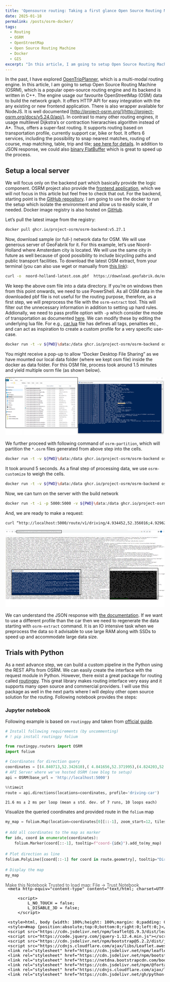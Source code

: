 ```yaml
---
title: 'Opensource routing: Taking a first glance Open Source Routing Machine(OSRM)'
date: 2025-01-18
permalink: /posts/osrm-docker/
tags:
  - Routing
  - OSRM
  - OpenStreetMap
  - Open Source Routing Machine
  - Docker
  - GIS
excerpt: "In this article, I am going to setup Open Source Routing Machine (OSRM), which is a popular open-source routing engine and its backend is written in C++. The engine usage our favourite OpenStreetMap (OSM) data to build the network graph."
---
```


In the past, I have explored [OpenTripPlanner](https://ikespand.github.io/posts/OpenTripPlanner/), which is a multi-modal routing engine. In this article, I am going to setup Open Source Routing Machine (OSRM), which is a popular open-source routing engine and its backend is written in C++. The engine usage our favourite OpenStreetMap (OSM) data to build the network graph. It offers HTTP API for easy integration with the any existing or new frontend application. There is also wrapper available for NodeJS. It is well documented [http://project-osrm.org/](http://project-osrm.org/docs/v5.24.0/api/). In contrast to many other routing engines, it usage multilevel Dijkstra’s or contraction hierarachies algorithm instead of A*. Thus, offers a super-fast routing. It supports routing based on transportation profile, currently support car, bike or foot. It offers 6 services, including the possibility to snap nearest matches, routing of course, map matching, table, trip and tile; [see here for details](http://project-osrm.org/docs/v5.24.0/api/#services). In addition to JSON response, we could also [binary FlatBuffer](http://project-osrm.org/docs/v5.24.0/api/#flatbuffers-format) which is great to speed up the process. 

## Setup a local server 
We will focus only on the backend part which basically provide the logic component. OSRM project also provide the [frontend application](https://github.com/Project-OSRM/osrm-frontend), which we will not focus in this article but feel free to check that out. For the backend, starting point is the [GitHub repository]( https://github.com/Project-OSRM/osrm-backend). I am going to use the docker to run the setup which isolate the environment and allow us to easily scale, if needed. Docker image registry is also hosted on [GitHub]( https://github.com/Project-OSRM/osrm-backend/pkgs/container/osrm-backend). 
 
Let’s pull the latest image from the registry: 

```bash
docker pull ghcr.io/project-osrm/osrm-backend:v5.27.1 
 ```

Now, download sample (or full-) network data for OSM. We will use generous server of GeoFabrik for it. For this example, let’s use Noord-Holland where Amsterdam city is located. We will use the same city in future as well because of good possibility to include bicycling paths and public transport facilities. To download the latest OSM extract, from your terminal (you can also use wget or manually from [this link]( https://download.geofabrik.de/europe/netherlands/noord-holland.html)): 

```bash
curl -o  noord-holland-latest.osm.pbf  https://download.geofabrik.de/europe/netherlands/noord-holland-latest.osm.pbf 
```

We keep the above osm file into a data directory. If you’re on windows then from this point onwards, we need to use PowerShell. As all OSM data in the downloaded pbf file is not useful for the routing purpose, therefore, as a first step, we will preprocess the file with the `osrm-extract` tool. This will filter out the unnecessary information in addition to setting up hard rules. Addionally, we need to pass profile option with `-p` which consider the mode of transportation as documented [here]( https://github.com/Project-OSRM/osrm-backend/blob/master/docs/profiles.md). We can modify these by editing the underlying lua file. For e.g., [car.lua]( https://github.com/Project-OSRM/osrm-backend/blob/master/profiles/car.lua) file has defines all tags, penalties etc., and can act as inspiration to create a custom profile for a very specific use-case.  
 
```bash
docker run -t -v ${PWD}\data:/data ghcr.io/project-osrm/osrm-backend osrm-extract -p /opt/car.lua /data/noord-holland-latest.osm.pbf  
```

You might receive a pop-up to allow “Docker Desktop File Sharing” as we have mounted our local data folder (where we kept osm file) inside the docker as data folder. For this OSM file, process took around 1.5 minutes and yield multiple osrm file (as shown below). 

![img](/images/post-assets/2025-01-18-blog-post-1-setup.PNG)

We further proceed with following command of `osrm-partition`, which will partition the `*.osrm` files generated from above step  into the cells. 
```bash
docker run -t -v ${PWD}\data:/data ghcr.io/project-osrm/osrm-backend osrm-partition /data/noord-holland-latest.osrm  
```

It took around 5 seconds. As a final step of processing data, we use `osrm-customize` to weigh the cells. 
```bash
docker run -t -v ${PWD}\data:/data ghcr.io/project-osrm/osrm-backend osrm-customize /data/noord-holland-latest.osrm  
```

Now, we can turn on the server with the build network  
```bash
docker run -t -i -p 5000:5000 -v ${PWD}\data:/data ghcr.io/project-osrm/osrm-backend osrm-routed --algorithm mld /data/noord-holland-latest.osrm 
```

And, we are ready to make a request: 

```bash
curl “http://localhost:5000/route/v1/driving/4.934452,52.356016;4.929624,52.347785?steps=true” 
```

![img](/images/post-assets/2025-01-18-blog-post-1-apicall.PNG)

We can understand the JSON response with [the documentation]( http://project-osrm.org/docs/v5.24.0/api/#result-objects). If we want to use a different profile than the car then we need to regenerate the data starting with `osrm-extract` command. It is an IO intensive task when we preprocess the data so it advisable to use large RAM along with SSDs to speed up and accommodate large data size. 
 
## Trials with Python 
As a next advance step, we can build a custom pipeline in the Python using the REST APIs from OSRM. We can easily create the interface with the request module in Python. However, there exist a great package for routing called [routingpy]( https://pypi.org/project/routingpy/). This great library makes routing interface very easy and it supports many open source and commercial providers. I will use this package as well in the next parts where I will deploy other open source solution for the routing. Following notebook provides the steps:

### Jupyter notebook

Following example is based on `routingpy` and taken from [official guide](https://github.com/gis-ops/routingpy/blob/master/examples/basic_examples.ipynb).


```python
# Install following requirements (by uncommenting)
# ! pip install routingpy folium
```


```python
from routingpy.routers import OSRM
import folium
```


```python
# Coordinates for direction query
coordinates = [(4.840713,52.342610),( 4.841656,52.371995),(4.824203,52.384809),(4.774909,52.392150),(4.841184,52.455866)]
# API Server where we've hosted OSRM (see blog to setup)
api = OSRM(base_url = 'http://localhost:5000')
```


```python
%%timeit
route = api.directions(locations=coordinates, profile='driving-car')
```

    21.6 ms ± 2 ms per loop (mean ± std. dev. of 7 runs, 10 loops each)


Visualize the queried coordinates and provided route in the `folium` map


```python
my_map = folium.Map(location=coordinates[0][::-1], zoom_start=12, tiles="Stamen Terrain")

# Add all coordinates to the map as marker
for idx, coord in enumerate(coordinates):
    folium.Marker(coord[::-1], tooltip=f"coord-{idx}").add_to(my_map)

# Plot direction as line
folium.PolyLine([coord[::-1] for coord in route.geometry], tooltip="Directions").add_to(my_map)

# Display the map
my_map
```




<div style="width:100%;"><div style="position:relative;width:100%;height:0;padding-bottom:60%;"><span style="color:#565656">Make this Notebook Trusted to load map: File -> Trust Notebook</span><iframe srcdoc="&lt;!DOCTYPE html&gt;
&lt;html&gt;
&lt;head&gt;

    &lt;meta http-equiv=&quot;content-type&quot; content=&quot;text/html; charset=UTF-8&quot; /&gt;

        &lt;script&gt;
            L_NO_TOUCH = false;
            L_DISABLE_3D = false;
        &lt;/script&gt;

    &lt;style&gt;html, body {width: 100%;height: 100%;margin: 0;padding: 0;}&lt;/style&gt;
    &lt;style&gt;#map {position:absolute;top:0;bottom:0;right:0;left:0;}&lt;/style&gt;
    &lt;script src=&quot;https://cdn.jsdelivr.net/npm/leaflet@1.9.3/dist/leaflet.js&quot;&gt;&lt;/script&gt;
    &lt;script src=&quot;https://code.jquery.com/jquery-1.12.4.min.js&quot;&gt;&lt;/script&gt;
    &lt;script src=&quot;https://cdn.jsdelivr.net/npm/bootstrap@5.2.2/dist/js/bootstrap.bundle.min.js&quot;&gt;&lt;/script&gt;
    &lt;script src=&quot;https://cdnjs.cloudflare.com/ajax/libs/Leaflet.awesome-markers/2.0.2/leaflet.awesome-markers.js&quot;&gt;&lt;/script&gt;
    &lt;link rel=&quot;stylesheet&quot; href=&quot;https://cdn.jsdelivr.net/npm/leaflet@1.9.3/dist/leaflet.css&quot;/&gt;
    &lt;link rel=&quot;stylesheet&quot; href=&quot;https://cdn.jsdelivr.net/npm/bootstrap@5.2.2/dist/css/bootstrap.min.css&quot;/&gt;
    &lt;link rel=&quot;stylesheet&quot; href=&quot;https://netdna.bootstrapcdn.com/bootstrap/3.0.0/css/bootstrap.min.css&quot;/&gt;
    &lt;link rel=&quot;stylesheet&quot; href=&quot;https://cdn.jsdelivr.net/npm/@fortawesome/fontawesome-free@6.2.0/css/all.min.css&quot;/&gt;
    &lt;link rel=&quot;stylesheet&quot; href=&quot;https://cdnjs.cloudflare.com/ajax/libs/Leaflet.awesome-markers/2.0.2/leaflet.awesome-markers.css&quot;/&gt;
    &lt;link rel=&quot;stylesheet&quot; href=&quot;https://cdn.jsdelivr.net/gh/python-visualization/folium/folium/templates/leaflet.awesome.rotate.min.css&quot;/&gt;

            &lt;meta name=&quot;viewport&quot; content=&quot;width=device-width,
                initial-scale=1.0, maximum-scale=1.0, user-scalable=no&quot; /&gt;
            &lt;style&gt;
                #map_3c0932748f62c23185024327ac04343b {
                    position: relative;
                    width: 100.0%;
                    height: 100.0%;
                    left: 0.0%;
                    top: 0.0%;
                }
                .leaflet-container { font-size: 1rem; }
            &lt;/style&gt;

&lt;/head&gt;
&lt;body&gt;


            &lt;div class=&quot;folium-map&quot; id=&quot;map_3c0932748f62c23185024327ac04343b&quot; &gt;&lt;/div&gt;

&lt;/body&gt;
&lt;script&gt;


            var map_3c0932748f62c23185024327ac04343b = L.map(
                &quot;map_3c0932748f62c23185024327ac04343b&quot;,
                {
                    center: [52.34261, 4.840713],
                    crs: L.CRS.EPSG3857,
                    zoom: 12,
                    zoomControl: true,
                    preferCanvas: false,
                }
            );





            var tile_layer_4729ddf6e49e0d1379a9a0543b5a4a72 = L.tileLayer(
                &quot;https://stamen-tiles-{s}.a.ssl.fastly.net/terrain/{z}/{x}/{y}.jpg&quot;,
                {&quot;attribution&quot;: &quot;Map tiles by \u003ca target=\&quot;_blank\&quot; href=\&quot;http://stamen.com\&quot;\u003eStamen Design\u003c/a\u003e, under \u003ca target=\&quot;_blank\&quot; href=\&quot;http://creativecommons.org/licenses/by/3.0\&quot;\u003eCC BY 3.0\u003c/a\u003e. Data by \u0026copy; \u003ca target=\&quot;_blank\&quot; href=\&quot;http://openstreetmap.org\&quot;\u003eOpenStreetMap\u003c/a\u003e, under \u003ca target=\&quot;_blank\&quot; href=\&quot;http://creativecommons.org/licenses/by-sa/3.0\&quot;\u003eCC BY SA\u003c/a\u003e.&quot;, &quot;detectRetina&quot;: false, &quot;maxNativeZoom&quot;: 18, &quot;maxZoom&quot;: 18, &quot;minZoom&quot;: 0, &quot;noWrap&quot;: false, &quot;opacity&quot;: 1, &quot;subdomains&quot;: &quot;abc&quot;, &quot;tms&quot;: false}
            ).addTo(map_3c0932748f62c23185024327ac04343b);


            var marker_28b45ab774c7d2f10beea0ff4cdc9259 = L.marker(
                [52.34261, 4.840713],
                {}
            ).addTo(map_3c0932748f62c23185024327ac04343b);


            marker_28b45ab774c7d2f10beea0ff4cdc9259.bindTooltip(
                `&lt;div&gt;
                     coord-0
                 &lt;/div&gt;`,
                {&quot;sticky&quot;: true}
            );


            var marker_674dccdc259a2f0b5600ae6efe6d4a53 = L.marker(
                [52.371995, 4.841656],
                {}
            ).addTo(map_3c0932748f62c23185024327ac04343b);


            marker_674dccdc259a2f0b5600ae6efe6d4a53.bindTooltip(
                `&lt;div&gt;
                     coord-1
                 &lt;/div&gt;`,
                {&quot;sticky&quot;: true}
            );


            var marker_5aea94f51b0429a76b665384d074ac60 = L.marker(
                [52.384809, 4.824203],
                {}
            ).addTo(map_3c0932748f62c23185024327ac04343b);


            marker_5aea94f51b0429a76b665384d074ac60.bindTooltip(
                `&lt;div&gt;
                     coord-2
                 &lt;/div&gt;`,
                {&quot;sticky&quot;: true}
            );


            var marker_1652818b1d2a7842c4a8f385343561a6 = L.marker(
                [52.39215, 4.774909],
                {}
            ).addTo(map_3c0932748f62c23185024327ac04343b);


            marker_1652818b1d2a7842c4a8f385343561a6.bindTooltip(
                `&lt;div&gt;
                     coord-3
                 &lt;/div&gt;`,
                {&quot;sticky&quot;: true}
            );


            var marker_064b8c1093cbcf3289eea41833f15d28 = L.marker(
                [52.455866, 4.841184],
                {}
            ).addTo(map_3c0932748f62c23185024327ac04343b);


            marker_064b8c1093cbcf3289eea41833f15d28.bindTooltip(
                `&lt;div&gt;
                     coord-4
                 &lt;/div&gt;`,
                {&quot;sticky&quot;: true}
            );


            var poly_line_6083699a97b3f7f4eb36bb6142cc0f15 = L.polyline(
                [[52.34261, 4.8408], [52.33847, 4.84166], [52.33724, 4.84414], [52.33783, 4.85881], [52.33772, 4.86043], [52.33709, 4.86015], [52.33734, 4.85775], [52.33895, 4.85779], [52.33919, 4.86215], [52.33795, 4.84556], [52.33938, 4.84211], [52.34675, 4.8411], [52.35226, 4.84274], [52.37239, 4.84271], [52.37199, 4.84158], [52.35771, 4.84258], [52.37221, 4.84223], [52.38492, 4.84528], [52.38466, 4.82421], [52.38457, 4.81886], [52.39171, 4.81897], [52.39239, 4.81355], [52.39531, 4.80849], [52.39409, 4.80481], [52.39481, 4.79916], [52.39354, 4.797], [52.39338, 4.78075], [52.39215, 4.77491], [52.39005, 4.77095], [52.38723, 4.76846], [52.37788, 4.76744], [52.37334, 4.76482], [52.37013, 4.76065], [52.36285, 4.74607], [52.35601, 4.73873], [52.35595, 4.73691], [52.35718, 4.73671], [52.35738, 4.73843], [52.35587, 4.7413], [52.3548, 4.74156], [52.35453, 4.74004], [52.35633, 4.73998], [52.36214, 4.74593], [52.37318, 4.76486], [52.37792, 4.76761], [52.38674, 4.76838], [52.39131, 4.77322], [52.39276, 4.77728], [52.39335, 4.78253], [52.39331, 4.80245], [52.3919, 4.81425], [52.39239, 4.83681], [52.39639, 4.84458], [52.4093, 4.85989], [52.41911, 4.86948], [52.42281, 4.87594], [52.42604, 4.87576], [52.4559, 4.84125]],
                {&quot;bubblingMouseEvents&quot;: true, &quot;color&quot;: &quot;#3388ff&quot;, &quot;dashArray&quot;: null, &quot;dashOffset&quot;: null, &quot;fill&quot;: false, &quot;fillColor&quot;: &quot;#3388ff&quot;, &quot;fillOpacity&quot;: 0.2, &quot;fillRule&quot;: &quot;evenodd&quot;, &quot;lineCap&quot;: &quot;round&quot;, &quot;lineJoin&quot;: &quot;round&quot;, &quot;noClip&quot;: false, &quot;opacity&quot;: 1.0, &quot;smoothFactor&quot;: 1.0, &quot;stroke&quot;: true, &quot;weight&quot;: 3}
            ).addTo(map_3c0932748f62c23185024327ac04343b);


            poly_line_6083699a97b3f7f4eb36bb6142cc0f15.bindTooltip(
                `&lt;div&gt;
                     Directions
                 &lt;/div&gt;`,
                {&quot;sticky&quot;: true}
            );

&lt;/script&gt;
&lt;/html&gt;" style="position:absolute;width:100%;height:100%;left:0;top:0;border:none !important;" allowfullscreen webkitallowfullscreen mozallowfullscreen></iframe></div></div>




```python
# Optional to convert data into a geopandas df
# ! pip install routingpy folium shapely geopandas contextily polyline
#from shapely.geometry import LineString, Point
#import geopandas as gpd
#start_end = gpd.GeoDataFrame(geometry=[Point(x,y) for x,y in coordinates], crs="EPSG:4326").to_crs("EPSG:3857")
#route_line = gpd.GeoDataFrame(geometry=[LineString(route.geometry)], crs="EPSG:4326").to_crs("EPSG:3857")
```


It takes 21.6 ms for the queries, which I consider as very fast. This conclude the OSRM. In next part, I’ll try to replicate the process with other opensource routing engine.

Connect with me on [LinkedIn](https://www.linkedin.com/in/ikespand/) for any questions! 
[!["Buy Me A Coffee"](https://www.buymeacoffee.com/assets/img/custom_images/orange_img.png)](https://www.buymeacoffee.com/ikespand)

------
